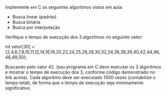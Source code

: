 Implemente em C os seguintes algoritmos vistos em aula:

* Busca linear (padrão)
* Busca binária
* Busca por interpolação

Verifique o tempo de execução dos 3 algoritmos no seguinte vetor:

int vetor[30] = {2,4,6,7,8,10,11,12,14,16,18,20,22,24,25,26,28,30,32,34,36,38,39,40,42,44,46,48,49,50};

Buscando pelo valor 42. 
(seu programa em C deve executar os 3 algoritmos e mostrar o tempo de execução dos 3, conforme código demonstrado no link acima). 
Cada algoritmo deve ser executado 1000 vezes (contabilize o tempo total), de forma que o tempo de execução seja minimamente significativo.

